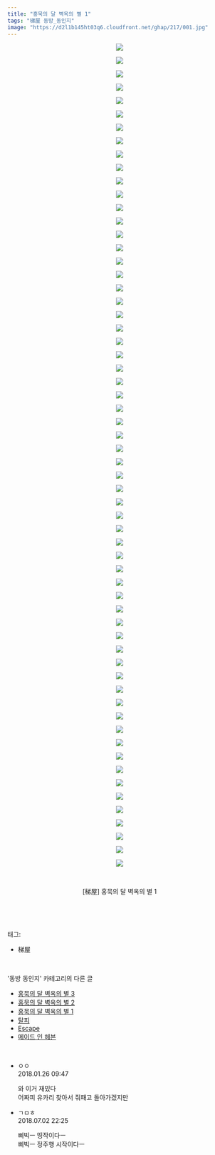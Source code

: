 ```yaml
---
title: "홍묵의 달 벽옥의 별 1"
tags: "梯屋 동방_동인지"
image: "https://d2l1b145ht03q6.cloudfront.net/ghap/217/001.jpg"
---
```

<div class="article">
<p style="text-align: center; clear: none; float: none;"><img src="{{ site.imgserver1 }}/ghap/217/001.jpg"/></p>
<p style="text-align: center; clear: none; float: none;"><img src="{{ site.imgserver1 }}/ghap/217/002.jpg"/></p>
<p style="text-align: center; clear: none; float: none;"><img src="{{ site.imgserver1 }}/ghap/217/003.jpg"/></p>
<p style="text-align: center; clear: none; float: none;"><img src="{{ site.imgserver1 }}/ghap/217/004.jpg"/></p>
<p style="text-align: center; clear: none; float: none;"><img src="{{ site.imgserver1 }}/ghap/217/005.jpg"/></p>
<p style="text-align: center; clear: none; float: none;"><img src="{{ site.imgserver1 }}/ghap/217/006.jpg"/></p>
<p style="text-align: center; clear: none; float: none;"><img src="{{ site.imgserver1 }}/ghap/217/007.jpg"/></p>
<p style="text-align: center; clear: none; float: none;"><img src="{{ site.imgserver1 }}/ghap/217/008.jpg"/></p>
<p style="text-align: center; clear: none; float: none;"><img src="{{ site.imgserver1 }}/ghap/217/009.jpg"/></p>
<p style="text-align: center; clear: none; float: none;"><img src="{{ site.imgserver1 }}/ghap/217/010.jpg"/></p>
<p style="text-align: center; clear: none; float: none;"><img src="{{ site.imgserver1 }}/ghap/217/011.jpg"/></p>
<p style="text-align: center; clear: none; float: none;"><img src="{{ site.imgserver1 }}/ghap/217/012.jpg"/></p>
<p style="text-align: center; clear: none; float: none;"><img src="{{ site.imgserver1 }}/ghap/217/013.jpg"/></p>
<p style="text-align: center; clear: none; float: none;"><img src="{{ site.imgserver1 }}/ghap/217/014.jpg"/></p>
<p style="text-align: center; clear: none; float: none;"><img src="{{ site.imgserver1 }}/ghap/217/015.jpg"/></p>
<p style="text-align: center; clear: none; float: none;"><img src="{{ site.imgserver1 }}/ghap/217/016.jpg"/></p>
<p style="text-align: center; clear: none; float: none;"><img src="{{ site.imgserver1 }}/ghap/217/017.jpg"/></p>
<p style="text-align: center; clear: none; float: none;"><img src="{{ site.imgserver1 }}/ghap/217/018.jpg"/></p>
<p style="text-align: center; clear: none; float: none;"><img src="{{ site.imgserver1 }}/ghap/217/019.jpg"/></p>
<p style="text-align: center; clear: none; float: none;"><img src="{{ site.imgserver1 }}/ghap/217/020.jpg"/></p>
<p style="text-align: center; clear: none; float: none;"><img src="{{ site.imgserver1 }}/ghap/217/021.jpg"/></p>
<p style="text-align: center; clear: none; float: none;"><img src="{{ site.imgserver1 }}/ghap/217/022.jpg"/></p>
<p style="text-align: center; clear: none; float: none;"><img src="{{ site.imgserver1 }}/ghap/217/023.jpg"/></p>
<p style="text-align: center; clear: none; float: none;"><img src="{{ site.imgserver1 }}/ghap/217/024.jpg"/></p>
<p style="text-align: center; clear: none; float: none;"><img src="{{ site.imgserver1 }}/ghap/217/025.jpg"/></p>
<p style="text-align: center; clear: none; float: none;"><img src="{{ site.imgserver1 }}/ghap/217/026.jpg"/></p>
<p style="text-align: center; clear: none; float: none;"><img src="{{ site.imgserver1 }}/ghap/217/027.jpg"/></p>
<p style="text-align: center; clear: none; float: none;"><img src="{{ site.imgserver1 }}/ghap/217/028.jpg"/></p>
<p style="text-align: center; clear: none; float: none;"><img src="{{ site.imgserver1 }}/ghap/217/029.jpg"/></p>
<p style="text-align: center; clear: none; float: none;"><img src="{{ site.imgserver1 }}/ghap/217/030.jpg"/></p>
<p style="text-align: center; clear: none; float: none;"><img src="{{ site.imgserver1 }}/ghap/217/031.jpg"/></p>
<p style="text-align: center; clear: none; float: none;"><img src="{{ site.imgserver1 }}/ghap/217/032.jpg"/></p>
<p style="text-align: center; clear: none; float: none;"><img src="{{ site.imgserver1 }}/ghap/217/033.jpg"/></p>
<p style="text-align: center; clear: none; float: none;"><img src="{{ site.imgserver1 }}/ghap/217/034.jpg"/></p>
<p style="text-align: center; clear: none; float: none;"><img src="{{ site.imgserver1 }}/ghap/217/035.jpg"/></p>
<p style="text-align: center; clear: none; float: none;"><img src="{{ site.imgserver1 }}/ghap/217/036.jpg"/></p>
<p style="text-align: center; clear: none; float: none;"><img src="{{ site.imgserver1 }}/ghap/217/037.jpg"/></p>
<p style="text-align: center; clear: none; float: none;"><img src="{{ site.imgserver1 }}/ghap/217/038.jpg"/></p>
<p style="text-align: center; clear: none; float: none;"><img src="{{ site.imgserver1 }}/ghap/217/039.jpg"/></p>
<p style="text-align: center; clear: none; float: none;"><img src="{{ site.imgserver1 }}/ghap/217/040.jpg"/></p>
<p style="text-align: center; clear: none; float: none;"><img src="{{ site.imgserver1 }}/ghap/217/041.jpg"/></p>
<p style="text-align: center; clear: none; float: none;"><img src="{{ site.imgserver1 }}/ghap/217/042.jpg"/></p>
<p style="text-align: center; clear: none; float: none;"><img src="{{ site.imgserver1 }}/ghap/217/043.jpg"/></p>
<p style="text-align: center; clear: none; float: none;"><img src="{{ site.imgserver1 }}/ghap/217/044.jpg"/></p>
<p style="text-align: center; clear: none; float: none;"><img src="{{ site.imgserver1 }}/ghap/217/045.jpg"/></p>
<p style="text-align: center; clear: none; float: none;"><img src="{{ site.imgserver1 }}/ghap/217/046.jpg"/></p>
<p style="text-align: center; clear: none; float: none;"><img src="{{ site.imgserver1 }}/ghap/217/047.jpg"/></p>
<p style="text-align: center; clear: none; float: none;"><img src="{{ site.imgserver1 }}/ghap/217/048.jpg"/></p>
<p style="text-align: center; clear: none; float: none;"><img src="{{ site.imgserver1 }}/ghap/217/049.jpg"/></p>
<p style="text-align: center; clear: none; float: none;"><img src="{{ site.imgserver1 }}/ghap/217/050.jpg"/></p>
<p style="text-align: center; clear: none; float: none;"><img src="{{ site.imgserver1 }}/ghap/217/051.jpg"/></p>
<p style="text-align: center; clear: none; float: none;"><img src="{{ site.imgserver1 }}/ghap/217/052.jpg"/></p>
<p style="text-align: center; clear: none; float: none;"><img src="{{ site.imgserver1 }}/ghap/217/053.jpg"/></p>
<p style="text-align: center; clear: none; float: none;"><img src="{{ site.imgserver1 }}/ghap/217/054.jpg"/></p>
<p style="text-align: center; clear: none; float: none;"><img src="{{ site.imgserver1 }}/ghap/217/055.jpg"/></p>
<p style="text-align: center; clear: none; float: none;"><img src="{{ site.imgserver1 }}/ghap/217/056.jpg"/></p>
<p style="text-align: center; clear: none; float: none;"><img src="{{ site.imgserver1 }}/ghap/217/057.jpg"/></p>
<p style="text-align: center; clear: none; float: none;"><img src="{{ site.imgserver1 }}/ghap/217/058.jpg"/></p>
<p style="text-align: center; clear: none; float: none;"><img src="{{ site.imgserver1 }}/ghap/217/059.jpg"/></p>
<p style="text-align: center; clear: none; float: none;"><img src="{{ site.imgserver1 }}/ghap/217/060.jpg"/></p>
<p style="text-align: center; clear: none; float: none;"><img src="{{ site.imgserver1 }}/ghap/217/061.jpg"/></p>
<p style="text-align: center; clear: none; float: none;"><img src="{{ site.imgserver1 }}/ghap/217/062.jpg"/></p>
<p style="text-align: center; clear: none; float: none;"><br/></p>
<p style="text-align: center; clear: none; float: none;">[梯屋] 홍묵의 달 벽옥의 별 1</p>
<p><br/></p>
</div><br/>
<div class="tagTrail">
<p>태그: </p>
<ul>
<li>梯屋</li>
</ul>
</div><br/>
<div class="another">
<p>'동방 동인지' 카테고리의 다른 글</p>
<ul>
<li><a href="/ghap_219">홍묵의 달 벽옥의 별 3</a></li>
<li><a href="/ghap_218">홍묵의 달 벽옥의 별 2</a></li>
<li><a href="/ghap_217">홍묵의 달 벽옥의 별 1</a></li>
<li><a href="/ghap_216">탈피</a></li>
<li><a href="/ghap_215">Escape</a></li>
<li><a href="/ghap_214">메이드 인 헤븐</a></li>
</ul>
</div><br/>
<div class="cb_module cb_fluid">
<div class="cb_wrt cb_profile">
<div class="comment">
<ul>
<li class="cb_thumb_off" id="comment15183312">
<div class="cb_comment_area">
<div class="cb_info_area">
<div class="cb_section">
<span class="cb_nick_name">ㅇㅇ</span>
</div>
<div class="cb_section">
<span class="cb_date">2018.01.26 09:47 </span>
</div>
</div>
<div class="cb_dsc_comment">
<p class="cb_dsc">
											와 이거 재밌다<br/>
어짜피 유카리 찾아서 줘패고 돌아가겠지만
										</p>
</div>
</div></li>
<li class="cb_thumb_off" id="comment15279832">
<div class="cb_comment_area">
<div class="cb_info_area">
<div class="cb_section">
<span class="cb_nick_name">ㄱㅁㅎ</span>
</div>
<div class="cb_section">
<span class="cb_date">2018.07.02 22:25 </span>
</div>
</div>
<div class="cb_dsc_comment">
<p class="cb_dsc">
											삐빅ㅡ 띵작이다ㅡ<br/>
삐빅ㅡ 정주행 시작이다ㅡ
										</p>
</div>
</div></li>
</ul>
</div>
</div><!-- commentList close -->
</div><br/>
